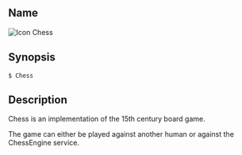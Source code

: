 ## Name

![Icon](/res/icons/16x16/app-chess.png) Chess

## Synopsis

```**sh
$ Chess
```

## Description

Chess is an implementation of the 15th century board game. 

The game can either be played against another human or against the ChessEngine service.
